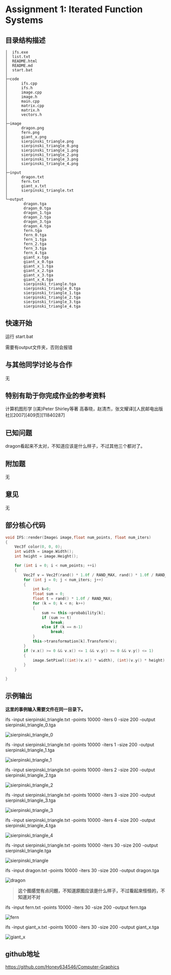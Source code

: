 # Assignment 1: Iterated Function Systems

## 目录结构描述

```()
│  ifs.exe
│  list.txt
│  README.html
│  README.md
│  start.bat
│  
├─code
│      ifs.cpp
│      ifs.h
│      image.cpp
│      image.h
│      main.cpp
│      matrix.cpp
│      matrix.h
│      vectors.h
│      
├─image
│      dragon.png
│      fern.png
│      giant_x.png
│      sierpinski_triangle.png
│      sierpinski_triangle_0.png
│      sierpinski_triangle_1.png
│      sierpinski_triangle_2.png
│      sierpinski_triangle_3.png
│      sierpinski_triangle_4.png
│      
├─input
│      dragon.txt
│      fern.txt
│      giant_x.txt
│      sierpinski_triangle.txt
│      
└─output
        dragon.tga
        dragon_0.tga
        dragon_1.tga
        dragon_2.tga
        dragon_3.tga
        dragon_4.tga
        fern.tga
        fern_0.tga
        fern_1.tga
        fern_2.tga
        fern_3.tga
        fern_4.tga
        giant_x.tga
        giant_x_0.tga
        giant_x_1.tga
        giant_x_2.tga
        giant_x_3.tga
        giant_x_4.tga
        sierpinski_triangle.tga
        sierpinski_triangle_0.tga
        sierpinski_triangle_1.tga
        sierpinski_triangle_2.tga
        sierpinski_triangle_3.tga
        sierpinski_triangle_4.tga
```

## 快速开始


运行 start.bat

需要有output文件夹，否则会报错

## 与其他同学讨论与合作

无

## 特别有助于你完成作业的参考资料

计算机图形学 [(美)Peter Shirley等著 高春晓，赵清杰，张文耀译][人民邮电出版社][2007][409页][11840287]

## 已知问题

dragon看起来不太对，不知道应该是什么样子，不过其他三个都对了。

## 附加题

无

## 意见

无

## 部分核心代码

```CPP
void IFS::render(Image& image,float num_points, float num_iters)
{
	Vec3f color(0, 0, 0);
	int width = image.Width();
	int height = image.Height();

	for (int i = 0; i < num_points; ++i)
	{
		Vec2f v = Vec2f(rand() * 1.0f / RAND_MAX, rand() * 1.0f / RAND_MAX);
		for (int j = 0; j < num_iters; j++)
		{
			int k=0;
			float sum = 0;
			float t = rand() * 1.0f / RAND_MAX;
			for (k = 0; k < n; k++)
			{
				sum += this->probability[k];
				if (sum >= t)
					break;
				else if (k == n-1)
					break;
			}
			this->transformation[k].Transform(v);
		}
		if (v.x() >= 0 && v.x() <= 1 && v.y() >= 0 && v.y() <= 1) 
		{
			image.SetPixel((int)(v.x() * width), (int)(v.y() * height),color );
		}
	}

}
```

## 示例输出

**这里的事例输入需要文件在同一目录下。**

ifs -input sierpinski_triangle.txt -points 10000 -iters 0 -size 200 -output sierpinski_triangle_0.tga

![sierpinski_triangle_0](./image/sierpinski_triangle_0.png)

ifs -input sierpinski_triangle.txt -points 10000 -iters 1 -size 200 -output sierpinski_triangle_1.tga

![sierpinski_triangle_1](./image/sierpinski_triangle_1.png)

ifs -input sierpinski_triangle.txt -points 10000 -iters 2 -size 200 -output sierpinski_triangle_2.tga

![sierpinski_triangle_2](./image/sierpinski_triangle_2.png)

ifs -input sierpinski_triangle.txt -points 10000 -iters 3 -size 200 -output sierpinski_triangle_3.tga

![sierpinski_triangle_3](./image/sierpinski_triangle_3.png)

ifs -input sierpinski_triangle.txt -points 10000 -iters 4 -size 200 -output sierpinski_triangle_4.tga

![sierpinski_triangle_4](./image/sierpinski_triangle_4.png)

ifs -input sierpinski_triangle.txt -points 10000 -iters 30 -size 200 -output sierpinski_triangle.tga

![sierpinski_triangle](./image/sierpinski_triangle.png)

ifs -input dragon.txt -points 10000 -iters 30 -size 200 -output dragon.tga

![dragon](./image/dragon.png)

>**这个图感觉有点问题，不知道原图应该是什么样子，不过看起来怪怪的，不知道对不对**

ifs -input fern.txt -points 10000 -iters 30 -size 200 -output fern.tga

![fern](./image/fern.png)

ifs -input giant_x.txt -points 10000 -iters 30 -size 200 -output giant_x.tga

![giant_x](./image/giant_x.png)

## github地址

https://github.com/Honey634546/Computer-Graphics